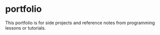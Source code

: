 # portfolio

This portfolio is for side projects and reference notes from programming lessons or tutorials.
